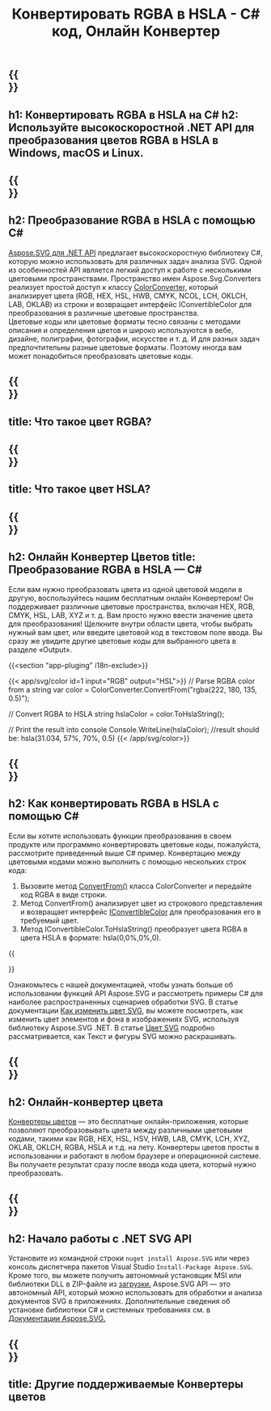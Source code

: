 ﻿---
translation: true
template: ./../_template-child.md
title: Конвертировать RGBA в HSLA - C# код, Онлайн Конвертер
description: Работа с цветовыми кодами и преобразование RGBA в HSLA в C#
url: /net/color-converter/rgba-to-hsla/
family: svg
platformtag: net
feature: color converter
informat: RGBA
outformat: HSLA
otherformats: HSVA HWBA NCOLA
---

{{<section banner>}}
---
h1: Конвертировать RGBA в HSLA на C#
h2: Используйте высокоскоростной .NET API для преобразования цветов RGBA в HSLA в Windows, macOS и Linux.
---

{{<section overview>}}
---
h2: Преобразование RGBA в HSLA с помощью C#
---

[Aspose.SVG для .NET API](https://products.aspose.com/svg/net/) предлагает высокоскоростную библиотеку C#, которую можно использовать для различных задач анализа SVG. Одной из особенностей API является легкий доступ к работе с несколькими цветовыми пространствами. Пространство имен Aspose.Svg.Converters реализует простой доступ к классу [ColorConverter,](https://reference.aspose.com/svg/net/aspose.svg.converters/colorconverter/) который анализирует цвета (RGB, HEX, HSL, HWB, CMYK, NCOL, LCH, OKLCH, LAB, OKLAB) из строки и возвращает интерфейс IConvertibleColor для преобразования в различные цветовые пространства.<br>
Цветовые коды или цветовые форматы тесно связаны с методами описания и определения цветов и широко используются в вебе, дизайне, полиграфии, фотографии, искусстве и т. д. И для разных задач предпочтительны разные цветовые форматы. Поэтому иногда вам может понадобиться преобразовать цветовые коды.

{{<section input-color>}}
---
title: Что такое цвет RGBA?
---

{{<section output-color>}}
---
title: Что такое цвет HSLA?
---

{{<section code-text>}}
---
h2: Онлайн Конвертер Цветов
title: Преобразование RGBA в HSLA — C#
---

Если вам нужно преобразовать цвета из одной цветовой модели в другую, воспользуйтесь нашим бесплатным онлайн Конвертером! Он поддерживает различные цветовые пространства, включая HEX, RGB, CMYK, HSL, LAB, XYZ и т. д. Вам просто нужно ввести значение цвета для преобразования! Щелкните внутри области цвета, чтобы выбрать нужный вам цвет, или введите цветовой код в текстовом поле ввода. Вы сразу же увидите другие цветовые коды для выбранного цвета в разделе «Output».

{{<section "app-pluging" i18n-exclude>}}

{{< app/svg/color id=1 input="RGB" output="HSL">}}
// Parse RGBA color from a string
var color = ColorConverter.ConvertFrom("rgba(222, 180, 135, 0.5)");

// Convert RGBA to HSLA 
string hslaColor = color.ToHslaString();

// Print the result into console
Console.WriteLine(hslaColor);
//result should be: hsla(31.034, 57%, 70%, 0.5)
{{< /app/svg/color>}}

{{<section steps>}}
---
h2: Как конвертировать RGBA в HSLA с помощью C#
---

Если вы хотите использовать функции преобразования в своем продукте или программно конвертировать цветовые коды, пожалуйста, рассмотрите приведенный выше  C# пример. Конвертацию между цветовыми кодами можно выполнить с помощью нескольких строк кода:

1. Вызовите метод [ConvertFrom()](https://reference.aspose.com/svg/net/aspose.svg.converters/colorconverter/convertfrom/) класса ColorConverter и передайте код RGBA в виде строки.
1. Метод ConvertFrom() анализирует цвет из строкового представления и возвращает интерфейс [IConvertibleColor](https://reference.aspose.com/svg/net/aspose.svg.drawing/iconvertiblecolor/) для преобразования его в требуемый цвет.
1. Метод IConvertibleColor.ToHslaString() преобразует цвета RGBA в цвета HSLA в формате: hsla(0,0%,0%,0).

{{<section documentation>}}

Ознакомьтесь с нашей документацией, чтобы узнать больше об использовании функций API Aspose.SVG и рассмотреть примеры C# для наиболее распространенных сценариев обработки SVG. В статье документации <a href="https://docs.aspose.com/svg/net/how-to-work-with-aspose-svg-api/how-to-change-svg-color/" target= "_blank">Как изменить цвет SVG</a>, вы можете посмотреть, как изменить цвет элементов и фона в изображениях SVG, используя библиотеку Aspose.SVG .NET. В статье <a href="https://docs.aspose.com/svg/net/drawing-basics/svg-color/" target="_blank">Цвет SVG</a> подробно рассматривается, как Текст и фигуры SVG можно раскрашивать.

{{<section online-color-converter>}}
---
h2: Онлайн-конвертер цвета
---

[Конвертеры цветов](https://products.aspose.app/svg/color-converter) — это бесплатные онлайн-приложения, которые позволяют преобразовывать цвета между различными цветовыми кодами, такими как RGB, HEX, HSL, HSV, HWB, LAB, CMYK, LCH, XYZ, OKLAB, OKLCH, RGBA, HSLA и т.д. на лету. Конвертеры цветов просты в использовании и работают в любом браузере и операционной системе. Вы получаете результат сразу после ввода кода цвета, который нужно преобразовать.

{{<section get-started>}}
---
h2: Начало работы с .NET SVG API
---

Установите из командной строки ```nuget install Aspose.SVG``` или через консоль диспетчера пакетов Visual Studio ```Install-Package Aspose.SVG```.
Кроме того, вы можете получить автономный установщик MSI или библиотеки DLL в ZIP-файле из [загрузки.](https://downloads.aspose.com/svg/net) Aspose.SVG API — это автономный API, который можно использовать для обработки и анализа документов SVG в приложениях.
Дополнительные сведения об установке библиотеки C# и системных требованиях см. в [Документации Aspose.SVG.](https://docs.aspose.com/svg/net/getting-started/)

{{<section other-color-converters>}}
---
title: Другие поддерживаемые Конвертеры цветов
---